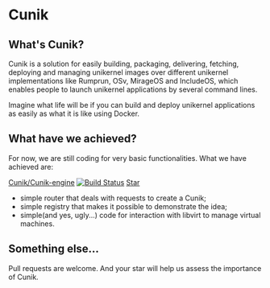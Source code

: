 # Cunik

## What's Cunik?

Cunik is a solution for easily building, packaging, delivering,  fetching, deploying and managing unikernel images over different  unikernel implementations like Rumprun, OSv, MirageOS and IncludeOS,  which enables people to launch unikernel applications by several command lines.

Imagine what life will be if you can build and deploy unikernel applications as easily as what it is like using Docker.

## What have we achieved?

For now,  we are still coding for very basic functionalities. What we have achieved are:

[Cunik/Cunik-engine](https://github.com/Cunik/Cunik-engine) [![Build Status](https://travis-ci.org/Cunik/Cunik-engine.svg?branch=master)](https://travis-ci.org/Cunik/Cunik-engine)
 <a class="github-button" href="https://github.com/Cunik/Cunik-engine" data-show-count="true" aria-label="Star Cunik/Cunik-engine on GitHub">Star</a>

* simple router that deals with requests to create a Cunik;
* simple registry that makes it possible to demonstrate the idea;
* simple(and yes, ugly...) code for interaction with libvirt to manage virtual machines.

## Something else...

Pull requests are welcome. And your star will help us assess the importance of Cunik.

